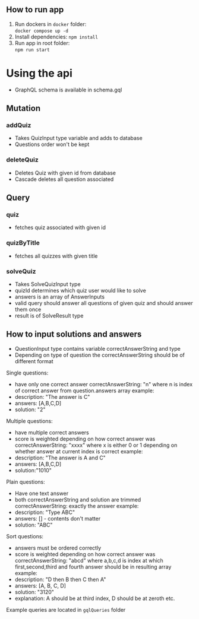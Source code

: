 ## How to run app

1. Run dockers in `docker` folder:\
`docker compose up -d`
2. Install dependencies:
`npm install`
3. Run app in root folder:\
`npm run start`

# Using the api
- GraphQL schema is available in schema.gql
## Mutation 
### addQuiz
- Takes QuizInput type variable and adds to database
- Questions order won't be kept
### deleteQuiz
- Deletes Quiz with given id from database
- Cascade deletes all question associated
## Query
### quiz
- fetches quiz associated with given id
### quizByTitle
- fetches all quizzes with given title
### solveQuiz
- Takes SolveQuizInput type
- quizId determines which quiz user would like to solve
- answers is an array of AnswerInputs
- valid query should answer all questions of given quiz and should answer them once
- result is of SolveResult type

## How to input solutions and answers
- QuestionInput type contains variable correctAnswerString and type
- Depending on type of question the correctAnswerString should be of different format

Single questions:
- have only one correct answer
correctAnswerString: "n" where n is index of correct answer from question.answers array
example:
- description: "The answer is C"
- answers: [A,B,C,D]
- solution: "2"

Multiple questions:
- have multiple correct answers
- score is weighted depending on how correct answer was
correctAnswerString: "xxxx" where x is either 0 or 1 depending on whether answer at current index is correct
example:
- description: "The answer is A and C"
- answers: [A,B,C,D]
- solution:"1010"

Plain questions:
- Have one text answer
- both correctAnswerString and solution are trimmed
correctAnswerString: exactly the answer
example:
- description: "Type ABC"
- answers: [] - contents don't matter
- solution: "ABC"

Sort questions:
- answers must be ordered correctly
- score is weighted depending on how correct answer was
correctAnswerString: "abcd" where a,b,c,d is index at which first,second,third and fourth
answer should be in resulting array
example:
- description: "D then B then C then A"
- answers: [A, B, C, D]
- solution: "3120"
- explanation: A should be at third index, D should be at zeroth etc.

Example queries are located in `gqlQueries` folder